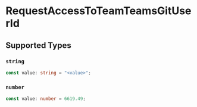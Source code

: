 # RequestAccessToTeamTeamsGitUserId


## Supported Types

### `string`

```typescript
const value: string = "<value>";
```

### `number`

```typescript
const value: number = 6619.49;
```

